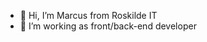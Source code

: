 - 👋 Hi, I’m Marcus from Roskilde IT
- 👀 I’m working as front/back-end developer
<!--- - 🌱 I’m currently learning ... --->
<!--- - 💞️ I’m looking to collaborate on ... --->
<!--- - 📫 How to reach me ... --->

<!---
devroskildeit/devroskildeit is a ✨ special ✨ repository because its `README.md` (this file) appears on your GitHub profile.
You can click the Preview link to take a look at your changes.
--->
